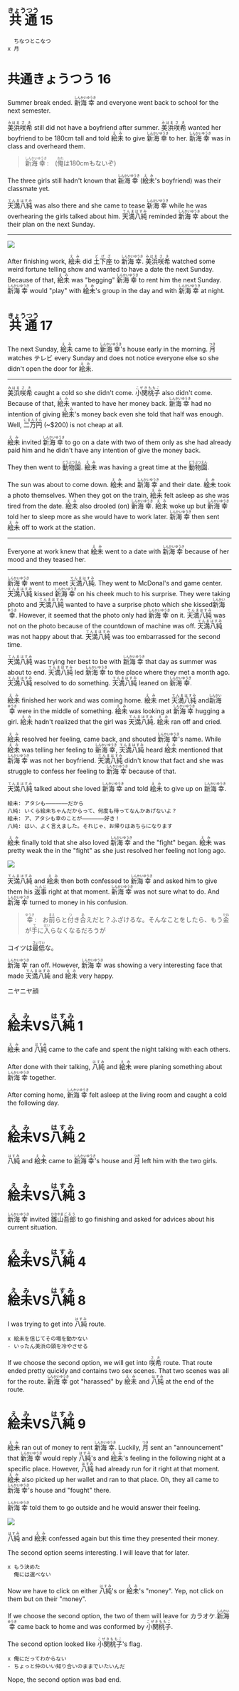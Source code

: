 # <ruby>共通<rt>きょうつう</rt></ruby> 15

```
  ちなつとこなつ
x 月
```

# <ruby>共通</rt>きょうつう</rt></ruby> 16

Summer break ended. <ruby>新海<rt>しんかい</rt>幸<rt>ゆうき</rt></ruby> and everyone went back to school for the next semester.

<ruby>美浜<rt>みはま</rt>咲希<rt>さき</rt></ruby> still did not have a boyfriend after summer. <ruby>美浜<rt>みはま</rt>咲希<rt>さき</rt></ruby> wanted her boyfriend to be 180cm tall and told <ruby>絵未<rt>えみ</rt></ruby> to give <ruby>新海<rt>しんかい</rt>幸<rt>ゆうき</rt></ruby> to her. <ruby>新海<rt>しんかい</rt>幸<rt>ゆうき</rt></ruby> was in class and overheard them.

> <ruby>新海<rt>しんかい</rt>幸<rt>ゆうき</rt>:　(<rt></rt>俺<rt>おれ</rt>は180cmもないぞ)</ruby>

The three girls still hadn't known that <ruby>新海<rt>しんかい</rt>幸<rt>ゆうき</rt></ruby> (<ruby>絵未<rt>えみ</rt></ruby>'s boyfriend) was their classmate yet.

<ruby>天満<rt>てんま</rt>八純<rt>はすみ</rt></ruby> was also there and she came to tease <ruby>新海<rt>しんかい</rt>幸<rt>ゆうき</rt></ruby> while he was overhearing the girls talked about him. <ruby>天満<rt>てんま</rt>八純<rt>はすみ</rt></ruby> reminded <ruby>新海<rt>しんかい</rt>幸<rt>ゆうき</rt></ruby> about the their plan on the next Sunday.

---

![](https://i.imgur.com/tVpudKf.png)

After finishing work, <ruby>絵未<rt>えみ</rt></ruby> did <ruby>土下座<rt>どげざ</rt></ruby> to <ruby>新海<rt>しんかい</rt>幸<rt>ゆうき</rt></ruby>. <ruby>美浜<rt>みはま</rt>咲希<rt>さき</rt></ruby> watched some weird fortune telling show and wanted to have a date the next Sunday. Because of that, <ruby>絵未<rt>えみ</rt></ruby> was "begging" <ruby>新海<rt>しんかい</rt>幸<rt>ゆうき</rt></ruby> to rent him the next Sunday. <ruby>新海<rt>しんかい</rt>幸<rt>ゆうき</rt></ruby> would "play" with <ruby>絵未<rt>えみ</rt></ruby>'s group in the day and with <ruby>新海<rt>しんかい</rt>幸<rt>ゆうき</rt></ruby> at night.

# <ruby>共通<rt>きょうつう</rt></ruby> 17

The next Sunday, <ruby>絵未<rt>えみ</rt></ruby> came to <ruby>新海<rt>しんかい</rt>幸<rt>ゆうき</rt></ruby>'s house early in the morning. <ruby>月<rt>つき</rt></ruby> watches テレビ every Sunday and does not notice everyone else so she didn't open the door for <ruby>絵未<rt>えみ</rt></ruby>.

---

<ruby>美浜<rt>みはま</rt>咲希<rt>さき</rt></ruby> caught a cold so she didn't come. <ruby>小関<rt>こぜき</rt>桃子<rt>ももこ</rt></ruby> also didn't come. Because of that, <ruby>絵未<rt>えみ</rt></ruby> wanted to have her money back. <ruby>新海<rt>しんかい</rt>幸<rt>ゆうき</rt></ruby> had no intention of giving <ruby>絵未<rt>えみ</rt></ruby>'s money back even she told that half was enough. Well, <ruby>二万円<rt>にまんえん</rt></ruby> (~$200) is not cheap at all.

<ruby>絵未<rt>えみ</rt></ruby> invited <ruby>新海<rt>しんかい</rt>幸<rt>ゆうき</rt></ruby> to go on a date with two of them only as she had already paid him and he didn't have any intention of give the money back.

They then went to <ruby>動物園<rt>どうぶつえん</rt></ruby>. <ruby>絵未<rt>えみ</rt></ruby> was having a great time at the <ruby>動物園<rt>どうぶつえん</rt></ruby>.

The sun was about to come down. <ruby>絵未<rt>えみ</rt></ruby> and <ruby>新海<rt>しんかい</rt>幸<rt>ゆうき</rt></ruby> and their date. <ruby>絵未<rt>えみ</rt></ruby> took a photo themselves. When they got on the train, <ruby>絵未<rt>えみ</rt></ruby> felt asleep as she was tired from the date. <ruby>絵未<rt>えみ</rt></ruby> also drooled (on) <ruby>新海<rt>しんかい</rt>幸<rt>ゆうき</rt></ruby>. <ruby>絵未<rt>えみ</rt></ruby> woke up but <ruby>新海<rt>しんかい</rt>幸<rt>ゆうき</rt></ruby> told her to sleep more as she would have to work later. <ruby>新海<rt>しんかい</rt>幸<rt>ゆうき</rt></ruby> then sent <ruby>絵未<rt>えみ</rt></ruby> off to work at the station.

---

Everyone at work knew that <ruby>絵未<rt>えみ</rt></ruby> went to a date with <ruby>新海<rt>しんかい</rt>幸<rt>ゆうき</rt></ruby> because of her mood and they teased her.

---

<ruby>新海<rt>しんかい</rt>幸<rt>ゆうき</rt></ruby> went to meet <ruby>天満<rt>てんま</rt>八純<rt>はすみ</rt></ruby>. They went to McDonal's and game center. <ruby>天満<rt>てんま</rt>八純<rt>はすみ</rt></ruby> kissed <ruby>新海<rt>しんかい</rt>幸<rt>ゆうき</rt></ruby> on his cheek much to his surprise. They were taking photo and <ruby>天満<rt>てんま</rt>八純<rt>はすみ</rt></ruby> wanted to have a surprise photo which she kissed <ruby>新海<rt>しんかい</rt>幸<rt>ゆうき</rt></ruby>. However, it seemed that the photo only had <ruby>新海<rt>しんかい</rt>幸<rt>ゆうき</rt></ruby> on it. <ruby>天満<rt>てんま</rt>八純<rt>はすみ</rt></ruby> was not on the photo because of the countdown of machine was off. <ruby>天満<rt>てんま</rt>八純<rt>はすみ</rt></ruby> was not happy about that. <ruby>天満<rt>てんま</rt>八純<rt>はすみ</rt></ruby> was too embarrassed for the second time.

<ruby>天満<rt>てんま</rt>八純<rt>はすみ</rt></ruby> was trying her best to be with <ruby>新海<rt>しんかい</rt>幸<rt>ゆうき</rt></ruby> that day as summer was about to end. <ruby>天満<rt>てんま</rt>八純<rt>はすみ</rt></ruby> led <ruby>新海<rt>しんかい</rt>幸<rt>ゆうき</rt></ruby> to the place where they met a month ago. <ruby>天満<rt>てんま</rt>八純<rt>はすみ</rt></ruby> resolved to do something. <ruby>天満<rt>てんま</rt>八純<rt>はすみ</rt></ruby> leaned on <ruby>新海<rt>しんかい</rt>幸<rt>ゆうき</rt></ruby>.

<ruby>絵未<rt>えみ</rt></ruby> finished her work and was coming home. <ruby>絵未<rt>えみ</rt></ruby> met <ruby>天満<rt>てんま</rt>八純<rt>はすみ</rt></ruby> and <ruby>新海<rt>しんかい</rt>幸<rt>ゆうき</rt></ruby> were in the middle of something. <ruby>絵未<rt>えみ</rt></ruby> was looking at <ruby>新海<rt>しんかい</rt>幸<rt>ゆうき</rt></ruby> hugging a girl. <ruby>絵未<rt>えみ</rt></ruby> hadn't realized that the girl was <ruby>天満<rt>てんま</rt>八純<rt>はすみ</rt></ruby>. <ruby>絵未<rt>えみ</rt></ruby> ran off and cried.

<ruby>絵未<rt>えみ</rt></ruby> resolved her feeling, came back, and shouted <ruby>新海<rt>しんかい</rt>幸<rt>ゆうき</rt></ruby>'s name. While <ruby>絵未<rt>えみ</rt></ruby> was telling her feeling to <ruby>新海<rt>しんかい</rt>幸<rt>ゆうき</rt></ruby>, <ruby>天満<rt>てんま</rt>八純<rt>はすみ</rt></ruby> heard <ruby>絵未<rt>えみ</rt></ruby> mentioned that <ruby>新海<rt>しんかい</rt>幸<rt>ゆうき</rt></ruby> was not her boyfriend. <ruby>天満<rt>てんま</rt>八純<rt>はすみ</rt></ruby> didn't know that fact and she was struggle to confess her feeling to <ruby>新海<rt>しんかい</rt>幸<rt>ゆうき</rt></ruby> because of that.

<ruby>天満<rt>てんま</rt>八純<rt>はすみ</rt></ruby> talked about she loved <ruby>新海<rt>しんかい</rt>幸<rt>ゆうき</rt></ruby> and told <ruby>絵未<rt>えみ</rt></ruby> to give up on <ruby>新海<rt>しんかい</rt>幸<rt>ゆうき</rt></ruby>.

```
絵未: アタシも―――――――だから
八純: いくら絵未ちゃんだからって、何度も待ってなんかあげないよ？
絵未: ア、アタシも幸のことが―――――――好き！
八純: はい、よく言えました。それじゃ、お帰りはあちらになります
```

<ruby>絵未<rt>えみ<rt></ruby> finally told that she also loved <ruby>新海<rt>しんかい</rt>幸<rt>ゆうき</rt></ruby> and the "fight" began. <ruby>絵未<rt>えみ</rt></ruby> was pretty weak the in the "fight" as she just resolved her feeling not long ago.

![](https://i.imgur.com/pWKQX9F.png)

<ruby>天満<rt>てんま</rt>八純<rt>はすみ</rt></ruby> and <ruby>絵未<rt>えみ</rt></ruby> then both confessed to <ruby>新海<rt>しんかい</rt>幸<rt>ゆうき</rt></ruby> and asked him to give them his <ruby>返事<rt>へんじ</rt></ruby> right at that moment. <ruby>新海<rt>しんかい</rt>幸<rt>ゆうき</rt></ruby> was not sure what to do. And <ruby>新海<rt>しんかい</rt>幸<rt>ゆうき</rt></ruby> turned to money in his confusion.

> <ruby>幸<rt>ゆうき</rt>:　お<rt></rt>前<rt>まえ</rt>らと<rt></rt>付<rt>つ</rt>き<rt></rt>合<rt>あ</rt>えだと？ふざけるな。そんなことをしたら、もう<rt></rt>金<rt>かね</rt>が<rt></rt>手<rt>て</rt>に<rt></rt>入<rt>はい</rt>らなくなるだろうが</ruby>

<ruby>コイツは<rt></rt>最低<rt>さいてい</rt>な。</ruby>

<ruby>新海<rt>しんかい</rt>幸<rt>ゆうき</rt></ruby> ran off. However, <ruby>新海<rt>しんかい</rt>幸<rt>ゆうき</rt></ruby> was showing a very interesting face that made <ruby>天満<rt>てんま</rt>八純<rt>はすみ</rt></ruby> and <ruby>絵未<rt>えみ</rt></ruby> very happy.

ニヤニヤ顔

# <ruby>絵未<rt>えみ</rt>VS<rt></rt>八純<rt>はすみ</rt></ruby> 1

<ruby>絵未<rt>えみ</rt></ruby> and <ruby>八純<rt>はすみ</rt></ruby> came to the cafe and spent the night talking with each others.

After done with their talking, <ruby>八純<rt>はすみ</rt></ruby> and <ruby>絵未<rt>えみ</rt></ruby> were planing something about <ruby>新海<rt>しんかい</rt>幸<rt>ゆうき</rt></ruby> together.

After coming home, <ruby>新海<rt>しんかい</rt>幸<rt>ゆうき</rt></ruby> felt asleep at the living room and caught a cold the following day.

# <ruby>絵未<rt>えみ</rt>VS<rt></rt>八純<rt>はすみ</rt></ruby> 2

<ruby>八純<rt>はすみ</rt></ruby> and <ruby>絵未<rt>えみ</rt></ruby> came to <ruby>新海<rt>しんかい</rt>幸<rt>ゆうき</rt></ruby>'s house and <ruby>月<rt>つき</rt></ruby> left him with the two girls.

# <ruby>絵未<rt>えみ</rt>VS<rt></rt>八純<rt>はすみ</rt></ruby> 3

<ruby>新海<rt>しんかい</rt>幸<rt>ゆうき</rt></ruby> invited <ruby>雛山<rt>ひなやま</rt>吾郎<rt>ごろう</rt></ruby> to go finishing and asked for advices about his current situation.

# <ruby>絵未<rt>えみ</rt>VS<rt></rt>八純<rt>はすみ</rt></ruby> 4

# <ruby>絵未<rt>えみ</rt>VS<rt></rt>八純<rt>はすみ</rt></ruby> 8

I was trying to get into <ruby>八純<rt>はすみ</rt></ruby> route.

```
x 絵未を信じてその場を動かない
- いったん美浜の頭を冷やさせる
```

If we choose the second option, we will get into <ruby>咲希<rt>さき</rt></ruby> route. That route ended pretty quickly and contains two sex scenes. That two scenes was all for the route. <ruby>新海<rt>しんかい</rt>幸<rt>ゆうき</rt></ruby> got "harassed" by <ruby>絵未<rt>えみ</rt></ruby> and <ruby>八純<rt>はすみ</rt></ruby> at the end of the route.

# <ruby>絵未<rt>えみ</rt>VS<rt></rt>八純<rt>はすみ</rt></ruby> 9

<ruby>絵未<rt>えみ</rt></ruby> ran out of money to rent <ruby>新海<rt>しんかい</rt>幸<rt>ゆうき</rt></ruby>. Luckily, <ruby>月<rt>つき</rt></ruby> sent an "announcement" that <ruby>新海<rt>しんかい</rt>幸<rt>ゆうき</rt></ruby> would reply <ruby>八純<rt>はすみ</rt></ruby>'s and <ruby>絵未<rt>えみ</rt></ruby>'s feeling in the following night at a specific place. However, <ruby>八純<rt>はすみ</rt></ruby> had already run for it right at that moment. <ruby>絵未<rt>えみ</rt></ruby> also picked up her wallet and ran to that place. Oh, they all came to <ruby>新海<rt>しんかい</rt>幸<rt>ゆうき</rt></ruby>'s house and "fought" there.

<ruby>新海<rt>しんかい</rt>幸<rt>ゆうき</rt></ruby> told them to go outside and he would answer their feeling.

![](https://i.imgur.com/cmDoAdp.png)

<ruby>八純<rt>はすみ</rt></ruby> and <ruby>絵未<rt>えみ</rt></ruby> confessed again but this time they presented their money.

The second option seems interesting. I will leave that for later.

```
x もう決めた
  俺には選べない
```

Now we have to click on either <ruby>八純<rt>はすみ</rt></ruby>'s or <ruby>絵未<rt>えみ</rt></ruby>'s "money". Yep, not click on them but on their "money".

If we choose the second option, the two of them will leave for カラオケ. <ruby>新海<rt>しんかい</rt>幸<rt>ゆうき</rt></ruby> came back to home and was conformed by <ruby>小関<rt>こぜき</rt>桃子<rt>ももこ</rt></ruby>.

The second option looked like <ruby>小関<rt>こぜき</rt>桃子<rt>ももこ</rt></ruby>'s flag.

```
x 俺にだってわからない
- ちょっと仲のいい知り合いのままでいたいんだ
```

Nope, the second option was bad end.
